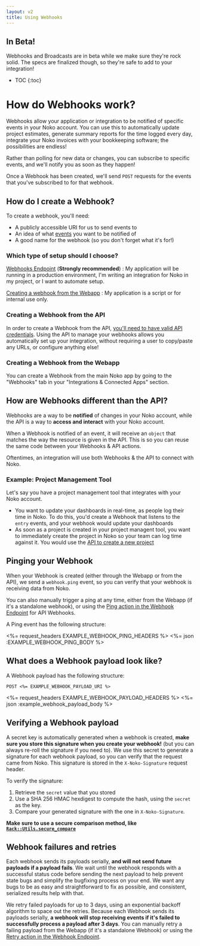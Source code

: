 ```yaml
---
layout: v2
title: Using Webhooks
---
```


<div class="note warning">
 <h2>In Beta!</h2>
 <p>Webhooks and Broadcasts are in beta while we make sure they're rock solid. The specs are finalized though, so they're safe to add to your integration!</p>
</div>

* TOC
{:toc}

# How do Webhooks work?

Webhooks allow your application or integration to be notified of specific events in your Noko account. You can use this to automatically update project estimates, generate summary reports for the time logged every day, integrate your Noko invoices with your bookkeeping software; the possibilities are endless!

Rather than polling for new data or changes, you can subscribe to specific events, and we'll notify you as soon as they happen!

Once a Webhook has been created, we'll send `POST` requests for the events that you've subscribed to for that webhook.

## How do I create a Webhook?

To create a webhook, you'll need:

* A publicly accessible URI for us to send events to
* An idea of what [events](/v2/webhook_events/) you want to be notified of
* A good name for the webhook (so you don't forget what it's for!)

### Which type of setup should I choose?

[Webhooks Endpoint](/v2/webhooks/) (**Strongly recommended**)
: My application will be running in a production environment, I'm writing an integration for Noko in my project, or I want to automate setup.

[Creating a webhook from the Webapp](#creating-a-webhook-from-the-webapp)
: My application is a script or for internal use only.

### Creating a Webhook from the API

In order to create a Webhook from the API, [you'll need to have valid API credentials](/v2/authentication). Using the API to manage your webhooks allows you automatically set up your integration, without requiring a user to copy/paste any URLs, or configure anything else!

### Creating a Webhook from the Webapp

You can create a Webhook from the main Noko app by going to the "Webhooks" tab in your "Integrations & Connected Apps" section.

## How are Webhooks different than the API?

Webhooks are a way to be **notified** of changes in your Noko account, while the API is a way to **access and interact** with your Noko account.

When a Webhook is notified of an event, it will receive an `object` that matches the way the resource is given in the API. This is so you can reuse the same code between your Webhooks & API actions.

Oftentimes, an integration will use both Webhooks & the API to connect with Noko.

### Example: Project Management Tool

Let's say you have a project management tool that integrates with your Noko account.

* You want to update your dashboards in real-time, as people log their time in Noko. To do this, you'd create a Webhook that listens to the `entry` events, and your webhook would update your dashboards
* As soon as a project is created in your project managent tool, you want to immediately create the project in Noko so your team can log time against it. You would use the [API to create a new project](/v2/projects/#create-a-project)


## Pinging your Webhook

When your Webhook is created (either through the Webapp or from the API), we send a `webhook.ping` event, so you can verify that your webhook is receiving data from Noko.

You can also manually trigger a ping at any time, either from the Webapp (if it's a standalone webhook), or using the [Ping action in the Webhook Endpoint](/v2/webhooks/#ping-a-webhook) for API Webhooks.

A Ping event has the following structure:

<%= request_headers EXAMPLE_WEBHOOK_PING_HEADERS %>
<%= json :EXAMPLE_WEBHOOK_PING_BODY %>

## What does a Webhook payload look like?

A Webhook payload has the following structure:

~~~
POST <%= EXAMPLE_WEBHOOK_PAYLOAD_URI %>
~~~

<%= request_headers EXAMPLE_WEBHOOK_PAYLOAD_HEADERS %>
<%= json :example_webhook_payload_body %>


## Verifying a Webhook payload

A secret key is automatically generated when a webhook is created, **make sure you store this signature when you create your webhook!** (but you can always re-roll the signature if you need to). We use this secret to generate a signature for each webhook payload, so you can verify that the request came from Noko. This signature is stored in the `X-Noko-Signature` request header.

To verify the signature:

1. Retrieve the `secret` value that you stored
2. Use a SHA 256 HMAC hexdigest to compute the hash, using the `secret` as the key.
3. Compare your generated signature with the one in `X-Noko-Signature`.

**Make sure to use a secure comparison method, like [`Rack::Utils.secure_compare`](https://www.rubydoc.info/gems/rack/Rack/Utils#secure_compare-class_method)**


## Webhook failures and retries

Each webhook sends its payloads serially, **and will not send future payloads if a payload fails**. We wait until the webhook responds with a successful status code before sending the next payload to help prevent state bugs and simplify the bugfixing process on your end. We want any bugs to be as easy and straightforward to fix as possible, and consistent, serialized results help with that.

We retry failed payloads for up to 3 days, using an exponential backoff algorithm to space out the retries. Because each Webhook sends its payloads serially, **a webhook will stop receiving events if it's failed to successfully process a payload after 3 days**. You can manually retry a failing payload from the Webapp (if it's a standalone Webhook) or using the [Retry action in the Webhook Endpoint](/v2/webhooks/#retry-a-webhook-payload).